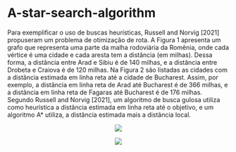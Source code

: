 # A-star-search-algorithm

Para exemplificar o uso de buscas heurísticas, Russell and Norvig [2021] propuseram um
problema de otimização de rota. A Figura 1 apresenta um grafo que representa uma parte da malha rodoviária da Romênia, onde cada vértice é uma
cidade e cada aresta tem a distância (em milhas). Dessa forma, a distância
entre Arad e Sibiu é de 140 milhas, e a distância entre Drobeta e Craiova é
de 120 milhas. Na Figura 2 são listadas as cidades com a distância estimada
em linha reta até a cidade de Bucharest. Assim, por exemplo, a distância
em linha reta de Arad até Bucharest é de 366 milhas, e a distância em linha
reta de Fagaras até Bucharest é de 176 milhas. Segundo Russell and Norvig
[2021], um algoritmo de busca gulosa utiliza como heurística a distância estimada em linha reta até o objetivo, e um algoritmo A* utiliza, a distância
estimada mais a distância local.
<p align="center">
  <img src="https://github.com/viniciusduartepa/A-star-search-algorithm/assets/54722756/08a5e4d0-4ee8-46b2-b1b9-84368a858b8b" />
</p>
<p align="center">
  <img src="https://github.com/viniciusduartepa/A-star-search-algorithm/assets/54722756/436c2fb8-3c1d-4144-bfaa-5360322cfeb7" />
</p>

